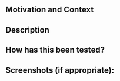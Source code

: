 <!--- Provide a general summary of your changes in the Title above -->

## Motivation and Context
<!--- Why is this change required? What problem does it solve? -->
<!--- If it fixes an open issue, please link to the issue here. -->
## Description
<!--- Describe your changes in detail -->

## How has this been tested?
<!--- Please describe in detail how you tested your changes. -->
## Screenshots (if appropriate):
<!--- If your work contains frontend changes, please add old vs new comparison -->


<!--- What types of changes does your code introduce? Put appropriate labels -->
